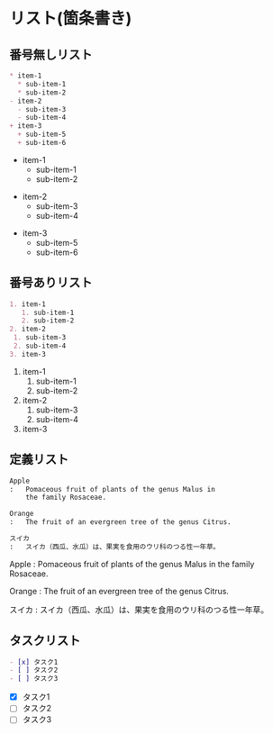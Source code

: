# リスト(箇条書き)

## 番号無しリスト

``` md
* item-1
  * sub-item-1
  * sub-item-2
- item-2
  - sub-item-3
  - sub-item-4
+ item-3
  + sub-item-5
  + sub-item-6

```
* item-1
  * sub-item-1
  * sub-item-2
- item-2
  - sub-item-3
  - sub-item-4
+ item-3
  + sub-item-5
  + sub-item-6

## 番号ありリスト

``` md
1. item-1
   1. sub-item-1
   2. sub-item-2
2. item-2
 1. sub-item-3
 2. sub-item-4
3. item-3

```

1. item-1
   1. sub-item-1
   2. sub-item-2
2. item-2
   1. sub-item-3
   2. sub-item-4
3. item-3

## 定義リスト

``` md
Apple
:   Pomaceous fruit of plants of the genus Malus in
    the family Rosaceae.

Orange
:   The fruit of an evergreen tree of the genus Citrus.

スイカ
:   スイカ（西瓜、水瓜）は、果実を食用のウリ科のつる性一年草。

```
Apple
:   Pomaceous fruit of plants of the genus Malus in
    the family Rosaceae.

Orange
:   The fruit of an evergreen tree of the genus Citrus.

スイカ
:   スイカ（西瓜、水瓜）は、果実を食用のウリ科のつる性一年草。

## タスクリスト

``` md
- [x] タスク1
- [ ] タスク2
- [ ] タスク3
```

- [x] タスク1
- [ ] タスク2
- [ ] タスク3
